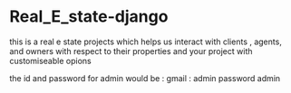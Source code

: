 # Real_E_state-django
this is a real e state projects which helps us interact with clients , agents, and owners with respect to their properties and your project with customiseable opions


the id and password for admin would be :
gmail : admin
password admin